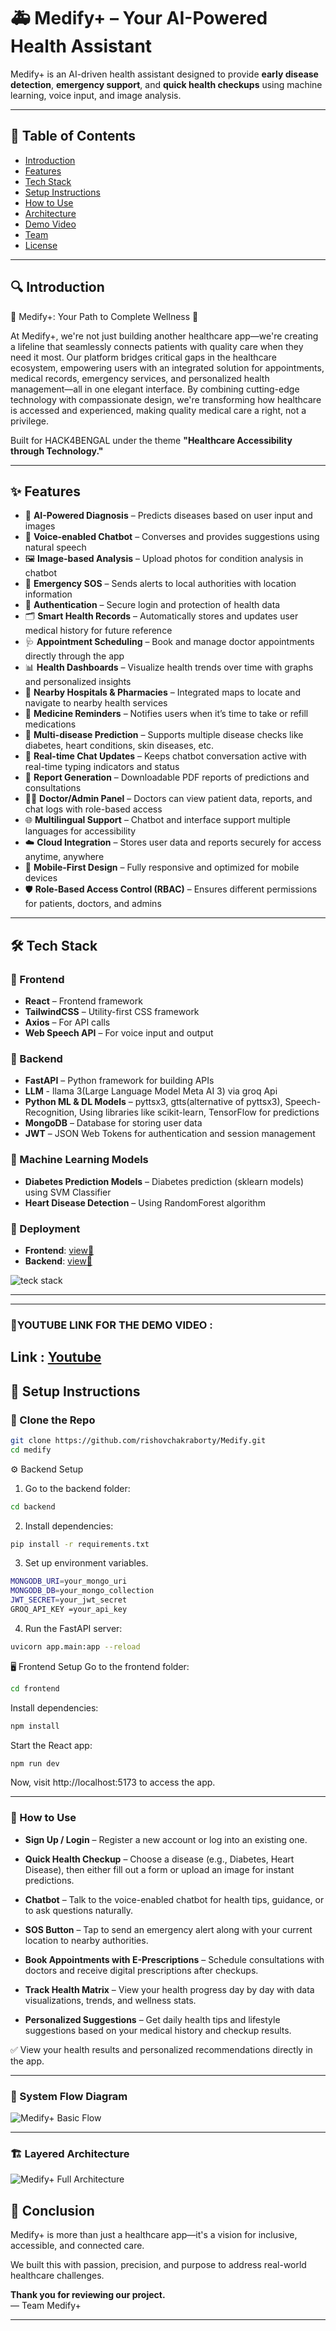 # 🚑 Medify+ – Your AI-Powered Health Assistant

Medify+ is an AI-driven health assistant designed to provide **early disease detection**, **emergency support**, and **quick health checkups** using machine learning, voice input, and image analysis.

---

## 📌 Table of Contents
- [Introduction](#introduction)
- [Features](#features)
- [Tech Stack](#tech-stack)
- [Setup Instructions](#setup-instructions)
- [How to Use](#how-to-use)
- [Architecture](#architecture)
- [Demo Video](#demo-video)
- [Team](#team)
- [License](#license)

---

## 🔍 Introduction

🌟 Medify+: Your Path to Complete Wellness 🌟

At Medify+, we're not just building another healthcare app—we're creating a lifeline that seamlessly connects patients with quality care when they need it most. Our platform bridges critical gaps in the healthcare ecosystem, empowering users with an integrated solution for appointments, medical records, emergency services, and personalized health management—all in one elegant interface. By combining cutting-edge technology with compassionate design, we're transforming how healthcare is accessed and experienced, making quality medical care a right, not a privilege.

Built for HACK4BENGAL under the theme **"Healthcare Accessibility through Technology."**

---

## ✨ Features

- 🧠 **AI-Powered Diagnosis** – Predicts diseases based on user input and images  
- 🎤 **Voice-enabled Chatbot** – Converses and provides suggestions using natural speech  
- 🖼️ **Image-based Analysis** – Upload photos for condition analysis in chatbot  
- 📍 **Emergency SOS** – Sends alerts to local authorities with location information  
- 🔐 **Authentication** – Secure login and protection of health data  
- 🗂️ **Smart Health Records** – Automatically stores and updates user medical history for future reference  
- 🩺 **Appointment Scheduling** – Book and manage doctor appointments directly through the app  
- 📊 **Health Dashboards** – Visualize health trends over time with graphs and personalized insights  
- 📍 **Nearby Hospitals & Pharmacies** – Integrated maps to locate and navigate to nearby health services  
- 💊 **Medicine Reminders** – Notifies users when it’s time to take or refill medications  
- 🧬 **Multi-disease Prediction** – Supports multiple disease checks like diabetes, heart conditions, skin diseases, etc.  
- 🔁 **Real-time Chat Updates** – Keeps chatbot conversation active with real-time typing indicators and status  
- 🧾 **Report Generation** – Downloadable PDF reports of predictions and consultations  
- 👨‍⚕️ **Doctor/Admin Panel** – Doctors can view patient data, reports, and chat logs with role-based access  
- 🌐 **Multilingual Support** – Chatbot and interface support multiple languages for accessibility  
- ☁️ **Cloud Integration** – Stores user data and reports securely for access anytime, anywhere  
- 📱 **Mobile-First Design** – Fully responsive and optimized for mobile devices   
- 🛡️ **Role-Based Access Control (RBAC)** – Ensures different permissions for patients, doctors, and admins  
  

---

## 🛠️ Tech Stack

### 🔹 Frontend
- **React** – Frontend framework
- **TailwindCSS** – Utility-first CSS framework
- **Axios** – For API calls
- **Web Speech API** – For voice input and output

### 🔹 Backend
- **FastAPI** – Python framework for building APIs
- **LLM** - llama 3(Large Language Model Meta AI 3) via groq Api
- **Python ML & DL Models** – pyttsx3, gtts(alternative of pyttsx3), Speech-Recognition, Using libraries like scikit-learn, TensorFlow for predictions
- **MongoDB** – Database for storing user data
- **JWT** – JSON Web Tokens for authentication and session management

### 🔹 Machine Learning Models
- **Diabetes Prediction Models** – Diabetes prediction (sklearn models) using SVM Classifier
- **Heart Disease Detection** – Using RandomForest algorithm

### 🔹 Deployment
- **Frontend**: [view🔗](https://medify-three-opal.vercel.app/)
- **Backend**: [view🔗](https://arogyamarg-hack4bengal-25.onrender.com/)

![teck stack](./frontend/public/teck_stack.png)


---

---
### 🔹YOUTUBE LINK FOR THE DEMO VIDEO : 
**Link** : [Youtube](https://youtu.be/9JqGdLz--ow?si=609nQqNvAHzN40dR)
---

## 🧰 Setup Instructions

### 🔗 Clone the Repo

```bash
git clone https://github.com/rishovchakraborty/Medify.git
cd medify
```
⚙️ Backend Setup
1. Go to the backend folder:
```bash
cd backend
```
2. Install dependencies:
```bash
pip install -r requirements.txt
```
3. Set up environment variables.
```bash
MONGODB_URI=your_mongo_uri
MONGODB_DB=your_mongo_collection
JWT_SECRET=your_jwt_secret
GROQ_API_KEY =your_api_key
```
4. Run the FastAPI server:
```bash
uvicorn app.main:app --reload
```
🖥️ Frontend Setup
Go to the frontend folder:

```bash
cd frontend
```
Install dependencies:

```bash
npm install
```
Start the React app:

```bash
npm run dev
```
Now, visit http://localhost:5173 to access the app.

---

### 🧪 How to Use

- **Sign Up / Login** – Register a new account or log into an existing one.

- **Quick Health Checkup** – Choose a disease (e.g., Diabetes, Heart Disease), then either fill out a form or upload an image for instant predictions.

- **Chatbot** – Talk to the voice-enabled chatbot for health tips, guidance, or to ask questions naturally.

- **SOS Button** – Tap to send an emergency alert along with your current location to nearby authorities.

- **Book Appointments with E-Prescriptions** – Schedule consultations with doctors and receive digital prescriptions after checkups.

- **Track Health Matrix** – View your health progress day by day with data visualizations, trends, and wellness stats.

- **Personalized Suggestions** – Get daily health tips and lifestyle suggestions based on your medical history and checkup results.

✅ View your health results and personalized recommendations directly in the app.

---

### 🔧 System Flow Diagram

![Medify+ Basic Flow](./frontend/public/dataflow.png)

---

### 🏗️ Layered Architecture

![Medify+ Full Architecture](./frontend/public/dataflowr.png)

## 🙏 Conclusion

Medify+ is more than just a healthcare app—it's a vision for inclusive, accessible, and connected care.  

We built this with passion, precision, and purpose to address real-world healthcare challenges.  

**Thank you for reviewing our project.**  
— Team Medify+

---

